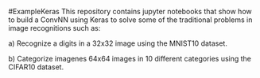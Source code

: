 #ExampleKeras
This repository contains jupyter notebooks that show how to build a ConvNN using Keras to solve some of the traditional problems in image recognitions such as:

a) Recognize a digits in a 32x32 image using the MNIST10 dataset.

b) Categorize imagenes 64x64 images in 10 different categories using the CIFAR10 dataset.